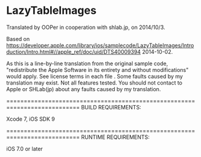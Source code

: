 # LazyTableImages

Translated by OOPer in cooperation with shlab.jp, on 2014/10/3.

Based on
<https://developer.apple.com/library/ios/samplecode/LazyTableImages/Introduction/Intro.html#//apple_ref/doc/uid/DTS40009394>
2014-10-02.

As this is a line-by-line translation from the original sample code, "redistribute the Apple Software in its entirety and without modifications" would apply. See license terms in each file .
Some faults caused by my translation may exist. Not all features tested.
You should not contact to Apple or SHLab(jp) about any faults caused by my translation.

===========================================================================
BUILD REQUIREMENTS:

Xcode 7, iOS SDK 9

===========================================================================
RUNTIME REQUIREMENTS:

iOS 7.0 or later
